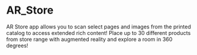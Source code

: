# AR_Store
AR Store app allows you to scan select pages and images from the printed catalog to access extended rich content! Place up to 30 different products from store range with augmented reality and explore a room in 360 degrees!
